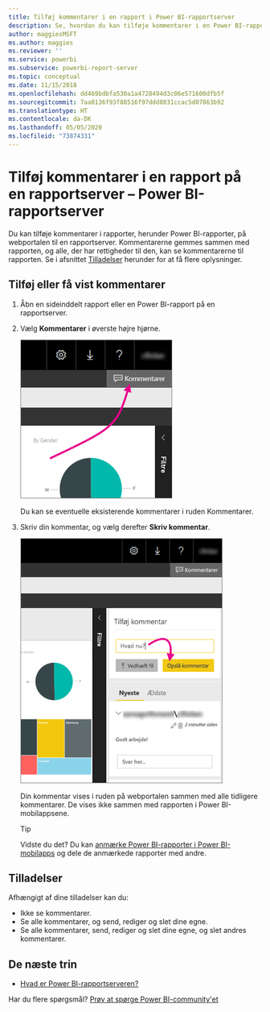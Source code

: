 ```yaml
---
title: Tilføj kommentarer i en rapport i Power BI-rapportserver
description: Se, hvordan du kan tilføje kommentarer i en Power BI-rapport eller sideinddelt rapport på en Power BI-rapportserver eller SQL Server Reporting Services-rapportserver.
author: maggiesMSFT
ms.author: maggies
ms.reviewer: ''
ms.service: powerbi
ms.subservice: powerbi-report-server
ms.topic: conceptual
ms.date: 11/15/2018
ms.openlocfilehash: dd469bdbfa530a1a4728494d3c06e571600dfb5f
ms.sourcegitcommit: 7aa0136f93f88516f97ddd8031ccac5d07863b92
ms.translationtype: HT
ms.contentlocale: da-DK
ms.lasthandoff: 05/05/2020
ms.locfileid: "73874331"
---
```

# <a name="add-comments-to-a-report-in-a-report-server---power-bi-report-server"></a>Tilføj kommentarer i en rapport på en rapportserver – Power BI-rapportserver

Du kan tilføje kommentarer i rapporter, herunder Power BI-rapporter, på webportalen til en rapportserver. Kommentarerne gemmes sammen med rapporten, og alle, der har rettigheder til den, kan se kommentarerne til rapporten. Se i afsnittet [Tilladelser](#permissions) herunder for at få flere oplysninger.

## <a name="add-or-view-comments"></a>Tilføj eller få vist kommentarer

1. Åbn en sideinddelt rapport eller en Power BI-rapport på en rapportserver.
2. Vælg **Kommentarer** i øverste højre hjørne.

    ![Vælg kommentarer](media/add-comments/report-server-web-portal-comments-button.png)

    Du kan se eventuelle eksisterende kommentarer i ruden Kommentarer.
3. Skriv din kommentar, og vælg derefter **Skriv kommentar**.

    ![Skriv kommentar](media/add-comments/report-server-web-portal-comments-pane.png)

    Din kommentar vises i ruden på webportalen sammen med alle tidligere kommentarer. De vises ikke sammen med rapporten i Power BI-mobilappsene.

   > [!TIP]
   > Vidste du det? Du kan [anmærke Power BI-rapporter i Power BI-mobilapps](../consumer/mobile/mobile-annotate-and-share-a-tile-from-the-mobile-apps.md) og dele de anmærkede rapporter med andre.

## <a name="permissions"></a>Tilladelser

Afhængigt af dine tilladelser kan du:

* Ikke se kommentarer.
* Se alle kommentarer, og send, rediger og slet dine egne.
* Se alle kommentarer, send, rediger og slet dine egne, og slet andres kommentarer.

## <a name="next-steps"></a>De næste trin
* [Hvad er Power BI-rapportserveren?](get-started.md)  

Har du flere spørgsmål? [Prøv at spørge Power BI-community'et](https://community.powerbi.com/)

